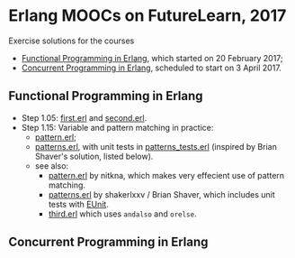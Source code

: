 # Erlang MOOCs on FutureLearn, 2017

Exercise solutions for the courses

* [Functional Programming in Erlang](https://www.futurelearn.com/courses/functional-programming-erlang), which started on 20 February 2017;
* [Concurrent Programming in Erlang](https://www.futurelearn.com/courses/concurrent-programming-erlang), scheduled to start on 3 April 2017.

## Functional Programming in Erlang

* Step 1.05: [first.erl](first.erl) and [second.erl](second.erl).
* Step 1.15: Variable and pattern matching in practice:
    * [pattern.erl](pattern.erl);
    * [patterns.erl](patterns.erl), with unit tests in [patterns_tests.erl](patterns_tests.erl) (inspired by Brian Shaver's solution, listed below).
    * see also:
        * [pattern.erl](https://github.com/nitkna/erlang-practise/blob/master/pattern.erl) by nitkna, which makes very effecient use of pattern matching.
        * [patterns.erl](https://gist.github.com/shakerlxxv/c4ce9ba760c68582da8c98b19b410cf1) by shakerlxxv / Brian Shaver, which includes unit tests with [EUnit](http://erlang.org/doc/apps/eunit/chapter.html).
        * [third.erl](https://gist.github.com/tejasbubane/624fec099d616dfaaa26dd2b14162821#file-third-erl) which uses `andalso` and `orelse`.


## Concurrent Programming in Erlang

